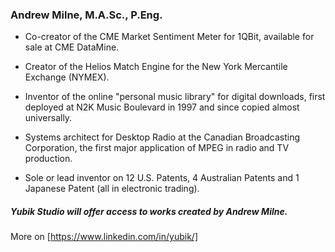 ### Andrew Milne, M.A.Sc., P.Eng.

  - Co-creator of the CME Market Sentiment Meter for 1QBit, available for sale at CME DataMine. 

  - Creator of the Helios Match Engine for the New York Mercantile Exchange (NYMEX).  

  - Inventor of the online "personal music library" for digital downloads, first deployed at N2K Music Boulevard in 1997 and since copied almost universally. 

  - Systems architect for Desktop Radio at the Canadian Broadcasting Corporation, the first major application of MPEG in radio and TV production.

  - Sole or lead inventor on 12 U.S. Patents, 4 Australian Patents and 1 Japanese Patent (all in electronic trading).

##### Yubik Studio will offer access to works created by Andrew Milne. 

More on [https://www.linkedin.com/in/yubik/] 






